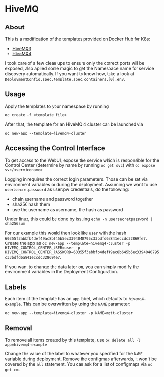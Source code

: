 # HiveMQ

## About
This is a modification of the templates provided on Docker Hub for K8s:

* [HiveMQ3](https://hub.docker.com/r/hivemq/hivemq3/)
* [HiveMQ4](https://hub.docker.com/r/hivemq/hivemq4/)

I took care of a few clean ups to ensure only the correct ports will be exposed, also
aplied some magic to get the Namespace name for service discovery automatically. If you
want to know how, take a look at `DeploymentConfig.spec.template.spec.containers.[0].env`.

## Usage

Apply the templates to your namespace by running
```
oc create -f <template_file>
```
After that, the template for an HiveMQ 4 cluster can be launched via
```
oc new-app --template=hivemq4-cluster
```

## Accessing the Control Interface
To get access to the WebUI, expose the service which is responsible for the Control Center (determine by name by running `oc get svc`) with `oc expose svc/<servicename>`

Logging in requires the correct login parameters. Those can be set via environment variables or during the deployment. Assuming we want to use `user`:`secretpassword` as user:pw credentials, do the following:

* chain username and password together
* sha256 hash them
* use the username as username, the hash as password

Under linux, this could be done by issuing `echo -n usersecretpassword | sha256sum`

For our example this would then look like `user` with the hash `60355f3abbfb4def49ac8b645b5ec3394040795c33bdfd6a841eccdc32869fe7`. Create the app as `oc new-app --template=hivemq4-cluster -p HIVEMQ_CONTROL_CENTER_USER=user -p HIVEMQ_CONTROL_CENTER_PASSWORD=60355f3abbfb4def49ac8b645b5ec3394040795c33bdfd6a841eccdc32869fe7`.

If you want to change the data later on, you can simply modify the environment variables in the Deployment Configuration.

## Labels
Each item of the template has an `app` label, which defaults to `hivemq4-example`. This can be overwritten by using the `NAME` parameter:
```
oc new-app --template=hivemq4-cluster -p NAME=mqtt-cluster
```

## Removal
To remove all items created by this template, use
`oc delete all -l app=hivemq4-example`

Change the value of the label to whatever you specified for the `NAME` variable during deployment. Remove the configmap afterwards, it won't be covered by the `all` statement. You can ask for a list of configmaps via `oc get cm`.
